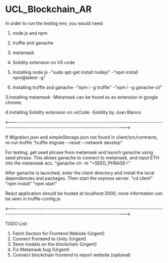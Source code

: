 # UCL_Blockchain_AR

In order to run the testing env, you would need:
1. node.js and npm
2. truffle and ganache 
3. metamask 
4. Solidity extension on VS code

1. Installing node.js 
  -"sudo apt-get install nodejs"
  -"npm install npm@latest -g"

2. Installing truffle and ganache 
  -"npm i -g truffle"
  -"npm i -g ganache-cli"
  
 3.Installing metamask
  -Metamask can be found as an extension in google chrome.
  
 4.Installing Solidity extension on vsCode
  -Solidity by Juan Blanco
  
<-------------------------------------------------------------------------------------------------------------------------------------->
 
If Migration.json and simpleStorage.json not found in client/src/contracts, re-run truffle 
"truffle migrate --reset --network develop"

For testing, get seed phrase from metamask and launch ganache using seed phrase. This allows ganache to connect to metamask, and input ETH into the metamask acc.
"ganache-cli -m "<SEED_PHRASE>"

After ganache is launched, enter the client directory and install the local dependancies and packages. Then start the express server.
"cd client"
"npm install" 
"npm start"

React application should be hosted at localhost:3000, more information can be seen in truffle-config.js

<-------------------------------------------------------------------------------------------------------------------------------------->

TODO List:
1. Fetch Section for Frontend Website (Urgent)
2. Connect Frontend to Unity (Urgent)
3. Store models on the blockchain (Urgent)
4. Fix Metamask bug (Urgent)
5. Connect blockchain frontend to report website (optional)
